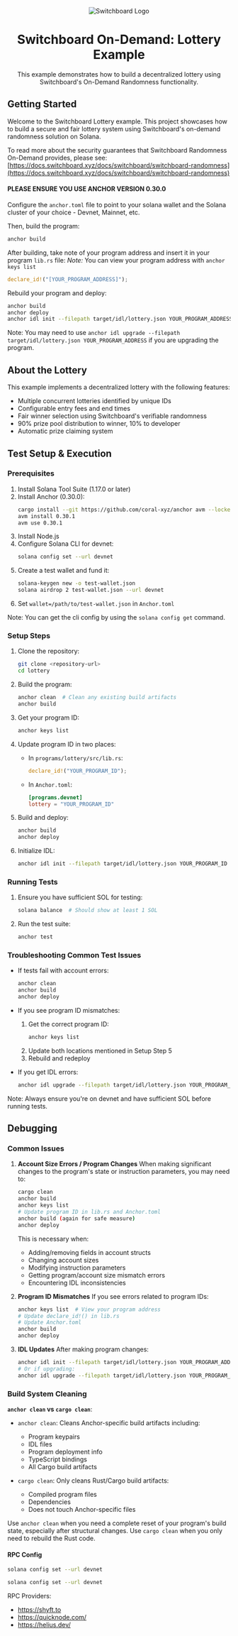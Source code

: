 <div align="center">

![Switchboard Logo](https://github.com/switchboard-xyz/core-sdk/raw/main/website/static/img/icons/switchboard/avatar.png)

# Switchboard On-Demand: Lottery Example
This example demonstrates how to build a decentralized lottery using Switchboard's On-Demand Randomness functionality.

</div>

## Getting Started

Welcome to the Switchboard Lottery example. This project showcases how to build a secure and fair lottery system using Switchboard's on-demand randomness solution on Solana.

To read more about the security guarantees that Switchboard Randomness On-Demand provides, please see: [https://docs.switchboard.xyz/docs/switchboard/switchboard-randomness](https://docs.switchboard.xyz/docs/switchboard/switchboard-randomness)

#### PLEASE ENSURE YOU USE ANCHOR VERSION 0.30.0

Configure the `anchor.toml` file to point to your solana wallet and the Solana cluster of your choice - Devnet, Mainnet, etc.

Then, build the program:

```bash
anchor build
```

After building, take note of your program address and insert it in your program `lib.rs` file:
*Note:* You can view your program address with `anchor keys list`
```rust
declare_id!("[YOUR_PROGRAM_ADDRESS]");
```

Rebuild your program and deploy:
```bash
anchor build
anchor deploy
anchor idl init --filepath target/idl/lottery.json YOUR_PROGRAM_ADDRESS
```
Note: You may need to use `anchor idl upgrade --filepath target/idl/lottery.json YOUR_PROGRAM_ADDRESS` if you are upgrading the program.



## About the Lottery

This example implements a decentralized lottery with the following features:

- Multiple concurrent lotteries identified by unique IDs
- Configurable entry fees and end times
- Fair winner selection using Switchboard's verifiable randomness
- 90% prize pool distribution to winner, 10% to developer
- Automatic prize claiming system

## Test Setup & Execution

### Prerequisites
1. Install Solana Tool Suite (1.17.0 or later)
2. Install Anchor (0.30.0):
   ```bash
   cargo install --git https://github.com/coral-xyz/anchor avm --locked --force
   avm install 0.30.1
   avm use 0.30.1
   ```
3. Install Node.js
4. Configure Solana CLI for devnet:
   ```bash
   solana config set --url devnet
   ```
5. Create a test wallet and fund it:
   ```bash
   solana-keygen new -o test-wallet.json
   solana airdrop 2 test-wallet.json --url devnet
   ```
6. Set `wallet=/path/to/test-wallet.json` in `Anchor.toml`

Note: You can get the cli config by using the `solana config get` command.

### Setup Steps
1. Clone the repository:
   ```bash
   git clone <repository-url>
   cd lottery
   ```

2. Build the program:
   ```bash
   anchor clean  # Clean any existing build artifacts
   anchor build
   ```

4. Get your program ID:
   ```bash
   anchor keys list
   ```

5. Update program ID in two places:
   - In `programs/lottery/src/lib.rs`:
     ```rust
     declare_id!("YOUR_PROGRAM_ID");
     ```
   - In `Anchor.toml`:
     ```toml
     [programs.devnet]
     lottery = "YOUR_PROGRAM_ID"
     ```

6. Build and deploy:
   ```bash
   anchor build
   anchor deploy
   ```

7. Initialize IDL:
   ```bash
   anchor idl init --filepath target/idl/lottery.json YOUR_PROGRAM_ID
   ```

### Running Tests
1. Ensure you have sufficient SOL for testing:
   ```bash
   solana balance  # Should show at least 1 SOL
   ```

2. Run the test suite:
   ```bash
   anchor test
   ```

### Troubleshooting Common Test Issues
- If tests fail with account errors:
  ```bash
  anchor clean
  anchor build
  anchor deploy
  ```

- If you see program ID mismatches:
  1. Get the correct program ID:
     ```bash
     anchor keys list
     ```
  2. Update both locations mentioned in Setup Step 5
  3. Rebuild and redeploy

- If you get IDL errors:
  ```bash
  anchor idl upgrade --filepath target/idl/lottery.json YOUR_PROGRAM_ID
  ```

Note: Always ensure you're on devnet and have sufficient SOL before running tests.

## Debugging

### Common Issues

1. **Account Size Errors / Program Changes**
   When making significant changes to the program's state or instruction parameters, you may need to:
   ```bash
   cargo clean
   anchor build
   anchor keys list
   # Update program ID in lib.rs and Anchor.toml
   anchor build (again for safe measure)
   anchor deploy
   ```

   This is necessary when:
   - Adding/removing fields in account structs
   - Changing account sizes
   - Modifying instruction parameters
   - Getting program/account size mismatch errors
   - Encountering IDL inconsistencies

2. **Program ID Mismatches**
   If you see errors related to program IDs:
   ```bash
   anchor keys list  # View your program address
   # Update declare_id!() in lib.rs
   # Update Anchor.toml
   anchor build
   anchor deploy
   ```

3. **IDL Updates**
   After making program changes:
   ```bash
   anchor idl init --filepath target/idl/lottery.json YOUR_PROGRAM_ADDRESS
   # Or if upgrading:
   anchor idl upgrade --filepath target/idl/lottery.json YOUR_PROGRAM_ADDRESS
   ```

### Build System Cleaning

**`anchor clean` vs `cargo clean`**:
- `anchor clean`: Cleans Anchor-specific build artifacts including:
  - Program keypairs
  - IDL files
  - Program deployment info
  - TypeScript bindings
  - All Cargo build artifacts

- `cargo clean`: Only cleans Rust/Cargo build artifacts:
  - Compiled program files
  - Dependencies
  - Does not touch Anchor-specific files

Use `anchor clean` when you need a complete reset of your program's build state, especially after structural changes. Use `cargo clean` when you only need to rebuild the Rust code.

#### RPC Config

```bash
solana config set --url devnet
```
```bash
solana config set --url devnet
```

RPC Providers:
- https://shyft.to
- https://quicknode.com/
- https://helius.dev/

